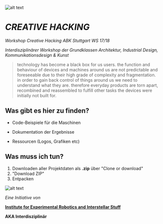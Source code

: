 ![alt text](https://github.com/max-hans/creative-hacking/blob/master/res/Main%20Header.png?raw=true")

# _CREATIVE HACKING_

_Workshop Creative Hacking ABK Stuttgart WS 17/18_

_Interdisziplinärer Workshop der Grundklassen Architektur, Industrial Design, Kommunikationsdesign & Kunst_

> technology has become a black box for us users. the function and behaviour of devices and machines around us are not predictable and foreseeable due to their high grade of complexity and fragmentation.
> in order to gain back control of things around us we need to understand what they are. therefore everyday products are torn apart, recombined and reassembled to fulfill other tasks the devices were initially not built for.

## Was gibt es hier zu finden?

* Code-Beispiele für die Maschinen

* Dokumentation der Ergebnisse

* Ressourcen (Logos, Grafiken etc)

## Was muss ich tun?

1. Downloaden aller Projektdaten als **.zip** über "Clone or download"
2. "Download ZIP"
3. Entpacken


![alt text](https://github.com/max-hans/creative-hacking/blob/master/res/download_beispiel.png?raw=true")



_Eine Initiative von_

[**Institute for Experimental Robotics and Interstellar Stuff**](http://erisinstitute.lazyrobots.de/)

**AKA Interdisziplinär**



													

